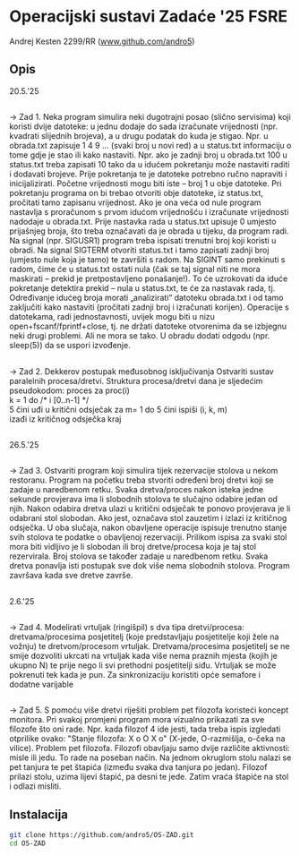 # Operacijski sustavi Zadaće '25 FSRE
Andrej Kesten 2299/RR (www.github.com/andro5)

## Opis
20.5.'25
##
-> Zad 1.
Neka program simulira neki dugotrajni posao (slično servisima) koji koristi dvije datoteke: 
u jednu dodaje do sada izračunate vrijednosti (npr. kvadrati slijednih brojeva), a u drugu 
podatak do kuda je stigao. Npr. u obrada.txt zapisuje 1 4 9 … (svaki broj u novi red) a u 
status.txt informaciju o tome gdje je stao ili kako nastaviti. Npr. ako je zadnji broj u 
obrada.txt 100 u status.txt treba zapisati 10 tako da u idućem pokretanju može nastaviti 
raditi i dodavati brojeve.
 Prije pokretanja te je datoteke potrebno ručno napraviti i inicijalizirati. Početne vrijednosti 
mogu biti iste – broj 1 u obje datoteke.
 Pri pokretanju programa on bi trebao otvoriti obje datoteke, iz status.txt, pročitati tamo 
zapisanu vrijednost. Ako je ona veća od nule program nastavlja s proračunom s prvom 
idućom vrijednošću i izračunate vrijednosti nadodaje u obrada.txt. Prije nastavka rada u 
status.txt upisuje 0 umjesto prijašnjeg broja, što treba označavati da je obrada u tijeku, da 
program radi.
 Na signal (npr. SIGUSR1) program treba ispisati trenutni broj koji koristi u obradi. Na 
signal SIGTERM otvoriti status.txt i tamo zapisati zadnji broj (umjesto nule koja je tamo) 
te završiti s radom.
 Na SIGINT samo prekinuti s radom, čime će u status.txt ostati nula (čak se taj signal niti 
ne mora maskirati – prekid je pretpostavljeno ponašanje!). To će uzrokovati da iduće 
pokretanje detektira prekid – nula u status.txt, te će za nastavak rada, tj. Određivanje 
idućeg broja morati „analizirati“ datoteku obrada.txt i od tamo zaključiti kako nastaviti 
(pročitati zadnji broj i izračunati korijen). Operacije s datotekama, radi jednostavnosti, 
uvijek mogu biti u nizu open+fscanf/fprintf+close, tj. ne držati datoteke otvorenima da se 
izbjegnu neki drugi problemi. Ali ne mora se tako. U obradu dodati odgodu (npr. sleep(5)) 
da se uspori izvođenje.
##
-> Zad 2.
Dekkerov postupak međusobnog isključivanja
 Ostvariti sustav paralelnih procesa/dretvi. Struktura
 procesa/dretvi dana je sljedećim pseudokodom:
 proces
 za
 proc(i)         
k = 1 do
 /* i [0..n-1] */   
5 čini
 uđi u kritični odsječak
 za
 m= 1 do
 5 čini
 ispiši (i, k, m)      
izađi iz kritičnog odsječka
 kraj
##
 26.5.'25
 ##
 -> Zad 3.
 Ostvariti program koji simulira tijek rezervacije stolova u nekom
 restoranu. Program na početku treba stvoriti određeni broj dretvi koji
 se zadaje u naredbenom retku. Svaka dretva/proces nakon isteka
 jedne sekunde provjerava ima li slobodnih stolova te slučajno
 odabire jedan od njih. Nakon odabira dretva ulazi u kritični odsječak
 te ponovo provjerava je li odabrani stol slobodan. Ako jest, označava
 stol zauzetim i izlazi iz kritičnog odsječka. U oba slučaja, nakon
 obavljene operacije ispisuje trenutno stanje svih stolova te podatke o
 obavljenoj rezervaciji. Prilikom ispisa za svaki stol mora biti vidljivo
 je li slobodan ili broj dretve/procesa koja je taj stol rezervirala. Broj
 stolova se također zadaje u naredbenom retku. Svaka dretva
 ponavlja isti postupak sve dok više nema slobodnih stolova.
 Program završava kada sve dretve završe.
 ##
 2.6.'25
 ##
 -> Zad 4.
Modelirati
 vrtuljak
 (ringišpil)
 s
 dva
 tipa
 dretvi/procesa:
 dretvama/procesima posjetitelj (koje predstavljaju posjetitelje koji žele na
 vožnju) te dretvom/procesom vrtuljak. Dretvama/procesima posjetitelj se ne
 smije dozvoliti ukrcati na vrtuljak kada više nema praznih mjesta (kojih je
 ukupno N) te prije nego li svi prethodni posjetitelji siđu. Vrtuljak se može
 pokrenuti tek kada je pun. Za sinkronizaciju koristiti opće semafore i dodatne
 varijable
 ##
 -> Zad 5.
  S pomoću više dretvi riješiti problem pet filozofa koristeći
 koncept monitora. Pri svakoj promjeni program mora
 vizualno prikazati za sve filozofe što oni rade. Npr. kada
 filozof 4 ide jesti, tada treba ispis izgledati otprilike ovako:
 "Stanje filozofa: X o O X o" (X-jede, O-razmišlja, o-čeka na
 vilice).
 Problem pet filozofa. Filozofi obavljaju samo dvije različite
 aktivnosti: misle ili jedu. To rade na poseban način. Na
 jednom okruglom stolu nalazi se pet tanjura te pet štapića
 (između svaka dva tanjura po jedan). Filozof prilazi stolu,
 uzima lijevi štapić, pa desni te jede. Zatim vraća štapiće na
 stol i odlazi misliti.


## Instalacija

```bash
git clone https://github.com/andro5/OS-ZAD.git
cd OS-ZAD
